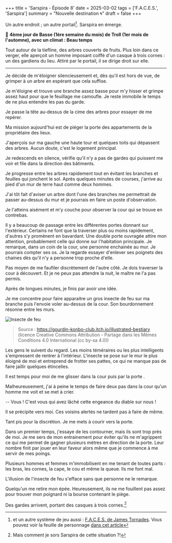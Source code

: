 +++
title = 'Sarspira - Épisode 8'
date = 2025-03-02
tags = ['F.A.C.E.S.', 'Sarspira']
summary = "Nouvelle destination :cyclone:"
draft = false
+++

Un autre endroit ; un autre portail[^1]. Sarspira en émerge.

[^1]: et un autre système de jeu aussi : [F.A.C.E.S. de James Tornades](https://www.lulu.com/fr/shop/james-tornade/faces-le-jeu-de-r%C3%B4le-aux-mille-visages-livre-couleurs/hardcover/product-24052449.html). Vous pouvez voir la feuille de personnage [dans cet article](/blog-cabane-jdr/articles/vie-de-soloroliste/passage-a-vide-2024/)

:calendar: **4ème jour de Basse (1ère semaine du mois) de Troll (1er mois de l'automne), avec un climat : Beau temps**

Tout autour de la tiefline, des arbres couverts de fruits. Plus loin dans ce verger, elle aperçoit un homme imposant coiffé d'un casque à trois cornes : un des gardiens du lieu. Attiré par le portail, il se dirige droit sur elle.

----

Je décide de m'éloigner silencieusement et, dès qu'il est hors de vue, de grimper à un arbre en espérant que cela suffise.

Je m'éloigne et trouve une branche assez basse pour m'y hisser et grimpe assez haut pour que le feuillage me camoufle. Je reste immobile le temps de ne plus entendre les pas du garde.

Je passe la tête au-dessus de la cime des arbres pour essayer de me repérer.

Ma mission aujourd'hui est de piéger la porte des appartements de la propriétaire des lieux.

J'aperçois sur ma gauche une haute tour et quelques toits qui dépassent des arbres. Aucun doute, c'est le logement principal.

Je redescends en silence, vérifie qu'il n'y a pas de gardes qui puissent me voir et file dans la direction des bâtiments.

Je progresse entre les arbres rapidement tout en évitant les branches et feuilles qui jonchent le sol. Après quelques minutes de courses, j'arrive au pied d'un mur de terre haut comme deux hommes.

J'ai tôt fait d'aviser un arbre dont l'une des branches me permettrait de passer au-dessus du mur et je pourrais en faire un poste d'observation.

Je l'atteins aisément et m'y couche pour observer la cour qui se trouve en contrebas.

Il y a beaucoup de passage entre les différentes portes donnant sur l'extérieur. Certains ne font que la traverser plus ou moins rapidement, d'autres s'y promènent en bavardant. Une double porte ouvragée attire mon attention, probablement celle qui donne sur l'habitation principale. Je remarque, dans un coin de la cour, une personne enchainée au mur. Je pourrais compter ses os. Je la regarde essayer d'enlever ses poignets des chaines dès qu'il n'y a personne trop proche d'elle.

Pas moyen de me faufiler discrètement de l'autre côté. Je dois traverser la cour à découvert. Et je ne peux pas attendre la nuit, le maître ne l'a pas permis.

Après de longues minutes, je finis par avoir une idée.

Je me concentre pour faire apparaitre un gros insecte de feu sur ma branche puis l'envoie voler au-dessus de la cour. Son bourdonnement résonne entre les murs.

![Insecte de feu](/blog-cabane-jdr/images/sarspira/Fire_Beetle_052_CC-BY-SA_Oozejar.png#center)

> Source : https://gourdin-konbo-club.itch.io/illustrated-bestiary (licence Creative Commons Attribution - Partage dans les Mêmes Conditions 4.0 International (cc by-sa 4.0))

Les gens le suivent du regard. Les moins téméraires ou les plus intelligents s'empressent de rentrer à l'intérieur. L'insecte se pose sur le mur le plus éloigné de moi et entreprend de frotter ses pattes, ce qui ne manque pas de faire jaillir quelques étincelles.

Il est temps pour moi de me glisser dans la cour puis par la porte .

Malheureusement, j'ai à peine le temps de faire deux pas dans la cour qu'un homme me voit et se met à crier.

-- Vous ! C'est vous qui avez lâché cette engeance du diable sur nous !

Il se précipite vers moi. Ces voisins alertés ne tardent pas à faire de même.

Tant pis pour la discrétion. Je me mets à courir vers la porte.

Dans un premier temps, j'essaye de les contourner, mais ils sont trop près de moi. Je me sers de mon entrainement pour éviter qu'ils ne m'agrippent ce qui me permet de gagner plusieurs mètres en direction de la porte. Leur nombre finit par jouer en leur faveur alors même que je commence à me servir de mes poings.

Plusieurs hommes et femmes m'immobilisent en me tenant de toutes parts : les bras, les cornes, la cape, le cou et même la queue. Ils me font mal.

L'illusion de l'insecte de feu s'efface sans que personne ne le remarque.

Quelqu'un me retire mon épée. Heureusement, ils ne me fouillent pas assez pour trouver mon poignard ni la bourse contenant le piège.

Des gardes arrivent, portant des casques à trois cornes.[^2]

[^2]: Mais comment je sors Sarspira de cette situation ?!